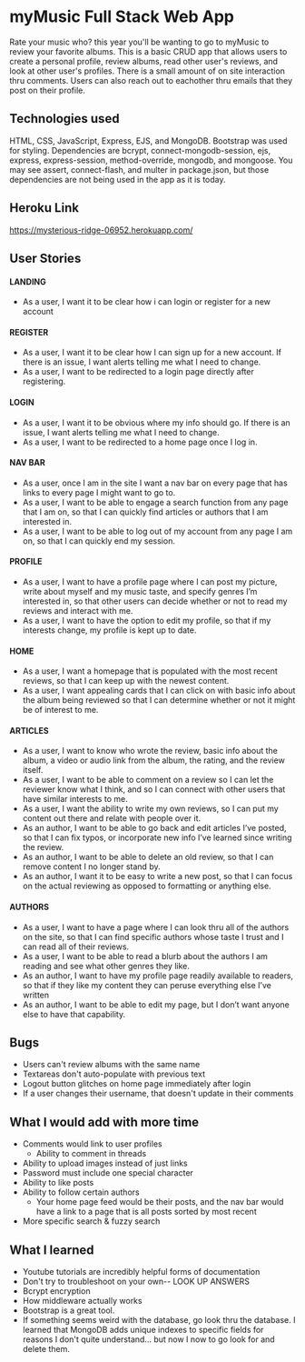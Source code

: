 # myMusic Full Stack Web App
Rate your music who? this year you'll be wanting to go to myMusic to review your favorite albums. This is a basic CRUD app that allows users to create a personal profile, review albums, read other user's reviews, and look at other user's profiles. There is a small amount of on site interaction thru comments. Users can also reach out to eachother thru emails that they post on their profile.

## Technologies used
HTML, CSS, JavaScript, Express, EJS, and MongoDB. Bootstrap was used for styling. Dependencies are bcrypt, connect-mongodb-session, ejs, express, express-session, method-override, mongodb, and mongoose. 
You may see assert, connect-flash, and multer in package.json, but those dependencies are not being used in the app as it is today.

## Heroku Link
https://mysterious-ridge-06952.herokuapp.com/

## User Stories
#### LANDING
- As a user, I want it to be clear how i can login or register for a new account
#### REGISTER
- As a user, I want it to be clear how I can sign up for a new account. If there is an issue, I want alerts telling me what I need to change.
- As a user, I want to be redirected to a login page directly after registering.
#### LOGIN
- As a user, I want it to be obvious where my info should go. If there is an issue, I want alerts telling me what I need to change.
- As a user, I want to be redirected to a home page once I log in.
#### NAV BAR
- As a user, once I am in the site I want a nav bar on every page that has links to every page I might want to go to.
- As a user, I want to be able to engage a search function from any page that I am on, so that I can quickly find articles or authors that I am interested in.
- As a user, I want to be able to log out of my account from any page I am on, so that I can quickly end my session.
#### PROFILE
- As a user, I want to have a profile page where I can post my picture, write about myself and my music taste, and specify genres I’m interested in, so that other users can decide whether or not to read my reviews and interact with me.
- As a user, I want to have the option to edit my profile, so that if my interests change, my profile is kept up to date.
#### HOME 
- As a user, I want a homepage that is populated with the most recent reviews, so that I can keep up with the newest content.
- As a user, I want appealing cards that I can click on with basic info about the album being reviewed so that I can determine whether or not it might be of interest to me.
#### ARTICLES
- As a user, I want to know who wrote the review, basic info about the album, a video or audio link from the album, the rating, and the review itself.
- As a user, I want to be able to comment on a review so I can let the reviewer know what I think, and so I can connect with other users that have similar interests to me.
- As a user, I want the ability to write my own reviews, so I can put my content out there and relate with people over it.
- As an author, I want to be able to go back and edit articles I’ve posted, so that I can fix typos, or incorporate new info I’ve learned since writing the review.
- As an author, I want to be able to delete an old review, so that I can remove content I no longer stand by.
- As an author, I want it to be easy to write a new post, so that I can focus on the actual reviewing as opposed to formatting or anything else.
#### AUTHORS 
- As a user, I want to have a page where I can look thru all of the authors on the site, so that I can find specific authors whose taste I trust and I can read all of their reviews. 
- As a user, I want to be able to read a blurb about the authors I am reading and see what other genres they like.
- As an author, I want to have my profile page readily available to readers, so that if they like my content they can peruse everything else I’ve written
- As an author, I want to be able to edit my page, but I don’t want anyone else to have that capability.


## Bugs
- Users can't review albums with the same name
- Textareas don't auto-populate with previous text
- Logout button glitches on home page immediately after login 
- If a user changes their username, that doesn't update in their comments

## What I would add with more time
- Comments would link to user profiles
    - Ability to comment in threads
- Ability to upload images instead of just links 
- Password must include one special character
- Ability to like posts
- Ability to follow certain authors
    - Your home page feed would be their posts, and the nav bar would have a link to a page that is all posts sorted by most recent
- More specific search & fuzzy search

## What I learned
- Youtube tutorials are incredibly helpful forms of documentation
- Don't try to troubleshoot on your own-- LOOK UP ANSWERS
- Bcrypt encryption
- How middleware actually works
- Bootstrap is a great tool.
- If something seems weird with the database, go look thru the database. I learned that MongoDB adds unique indexes to specific fields for reasons I don't quite understand... but now I now to go look for and delete them.